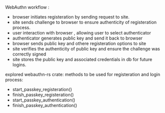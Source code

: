 WebAuthn workflow : 
-  browser initiates registeration by sending request to site.
-   site sends challenge to browser to ensure authenticity of registeration process.
-   user interaction with browser , allowing user to select authenticator
-   authenticator generates public key and send it back to browser
-  browser sends public key and othere registeration options to site
-  site verifies the authenticity of public key and ensure the challenge was correctly signed 
-  site stores the public key and associated credentials in db for future logins.

explored webauthn-rs crate: 
methods to be used for registeration and login process:  
- start_passkey_registeration()
- finish_passkey_registeration()
-  start_passkey_authentication()
- finish_passkey_authentication()

